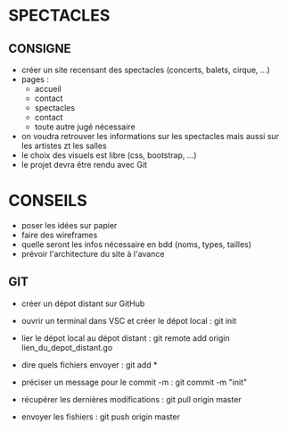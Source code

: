 # SPECTACLES

## CONSIGNE

- créer un site recensant des spectacles (concerts, balets, cirque, ...)
- pages :
   - accueil
   - contact
   - spectacles
   - contact
   - toute autre jugé nécessaire
- on voudra retrouver les informations sur les spectacles mais aussi sur les artistes zt les salles
- le choix des visuels est libre (css, bootstrap, ...)
- le projet devra être rendu avec Git


# CONSEILS

- poser les idées sur papier
- faire des wireframes
- quelle seront les infos nécessaire en bdd (noms, types, tailles)
- prévoir l'architecture du site à l'avance

## GIT

- créer un dépot distant sur GitHub
- ouvrir un terminal dans VSC et créer le dépot local :
git init

- lier le dépot local au dépot distant :
git remote add origin lien_du_depot_distant.go

- dire quels fichiers envoyer :
git add *

- préciser un message pour le commit -m :
git commit -m "init"

- récupérer les dernières modifications :
git pull  origin master

- envoyer les fishiers :
git push origin master
